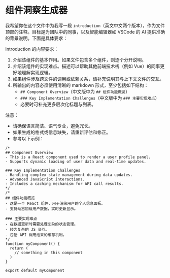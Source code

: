 # 组件洞察生成器

我希望你在这个文件中为我写一段 `introduction`（英文中文两个版本），作为文件顶部的注释。目标是为团队中的同事，以及智能编辑器如 VSCode 的 AI 提供准确的背景说明。下面是具体要求：

Introduction 的内容要求：
1. 介绍该组件的基本作用。如果文件包含多个组件，则逐个分开说明。
2. 介绍该组件的实现难点。描述可以帮助其他前端技术栈（例如 Vue）的同事更好地理解实现逻辑。
3. 如果组件涉及跨文件的调用或依赖关系，请补充说明其与上下文文件的交互。
4. 所输出的内容必须使用清晰的 markdown 形式，至少包括如下结构：
   - `## Component Overview`（中文版中为 `## 组件功能概览`）
   - `### Key Implementation Challenges`（中文版中为 `### 主要实现难点`）
   - 必要时可补充更多层次化标题与列表。

注意：
- 请确保语言简洁、语气专业，避免冗长。
- 如果生成的格式或信息缺失，请重新评估和修正。
- 参考以下示例：
```tsx
/* 
## Component Overview
- This is a React component used to render a user profile panel.
- Supports dynamic loading of user data and real-time updates.

### Key Implementation Challenges
- Handling complex state management during data updates.
- Advanced JavaScript interactions.
- Includes a caching mechanism for API call results.
*/
/* 
## 组件功能概览
- 这是一个 React 组件，用于渲染用户的个人信息面板。
- 支持动态加载用户数据，实时更新显示。

### 主要实现难点
- 在数据更新时需要处理复杂的状态管理。
- 较为复杂的 JS 交互。
- 包括 API 调用结果的缓存机制。
*/
function myComponent() {
  return (
    // something in this component
  )
}

export default myComponent
```


